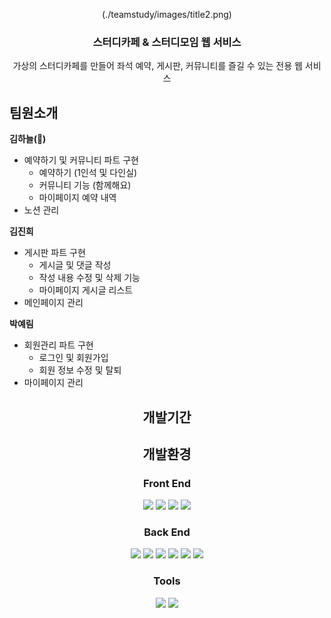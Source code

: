 <div align=center>

(./teamstudy/images/title2.png)

### 스터디카페 & 스터디모임 웹 서비스
가상의 스터디카페를 만들어 좌석 예약, 게시판, 커뮤니티를 즐길 수 있는 전용 웹 서비스
</div>

## 팀원소개 

<strong> 김하늘(👑) </strong>
* 예약하기 및 커뮤니티 파트 구현
  - 예약하기 (1인석 및 다인실)
  - 커뮤니티 기능 (함께해요)
  - 마이페이지 예약 내역
* 노션 관리


<strong> 김진희 </strong>
* 게시판 파트 구현
  - 게시글 및 댓글 작성
  - 작성 내용 수정 및 삭제 기능
  - 마이페이지 게시글 리스트
* 메인페이지 관리


<strong> 박예림 </strong>
* 회원관리 파트 구현
  - 로그인 및 회원가입
  - 회원 정보 수정 및 탈퇴
* 마이페이지 관리

<div align=center>
  
## 개발기간

## 개발환경
### Front End
<img src="https://img.shields.io/badge/javascript-F7DF1E?style=for-the-badge&logo=javascript&logoColor=white"> 
<img src="https://img.shields.io/badge/html5-E34F26?style=for-the-badge&logo=html5&logoColor=white"> 
<img src="https://img.shields.io/badge/css3-1572B6?style=for-the-badge&logo=css3&logoColor=white">
<img src="https://img.shields.io/badge/Bootstrap-7952B3?style=for-the-badge&logo=Bootstrap&logoColor=white">

### Back End
<img src="https://img.shields.io/badge/JAVA-007396?style=for-the-badge&logo=java&logoColor=white">
<img src="https://img.shields.io/badge/MySQL-4479A1?style=for-the-badge&logo=MySQL&logoColor=white">
<img src="https://img.shields.io/badge/php-777BB4?style=for-the-badge&logo=php&logoColor=white">
<img src="https://img.shields.io/badge/phpMyAdmin-6C78AF?style=for-the-badge&logo=phpMyAdmin&logoColor=white">
<img src="https://img.shields.io/badge/Apache-D22128?style=for-the-badge&logo=Apache&logoColor=white">
<img src="https://img.shields.io/badge/android-3DDC84?style=for-the-badge&logo=android&logoColor=white">

### Tools
<img src="https://img.shields.io/badge/notion-000000?style=for-the-badge&logo=notion&logoColor=white">
<img src="https://img.shields.io/badge/GitHub-181717?style=for-the-badge&logo=GitHub&logoColor=white">

</div>
